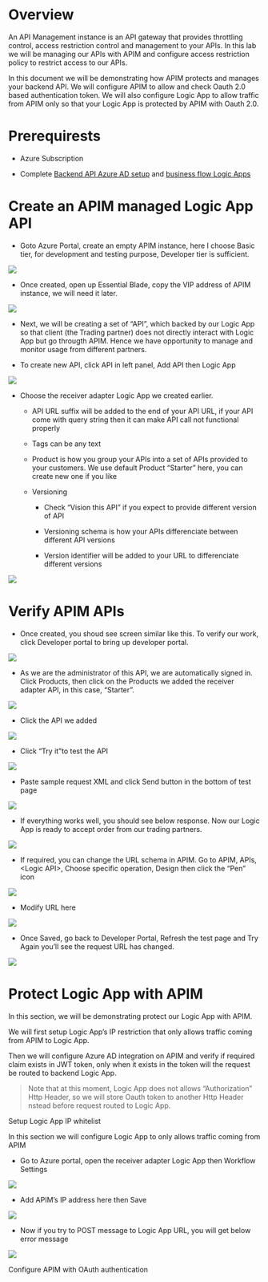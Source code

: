 Overview
========

An API Management instance is an API gateway that provides throttling control,
access restriction control and management to your APIs. In this lab we will be
managing our APIs with APIM and configure access restriction policy to restrict
access to our APIs.

In this document we will be demonstrating how APIM protects and manages your
backend API. We will configure APIM to allow and check Oauth 2.0 based
authentication token. We will also configure Logic App to allow traffic from
APIM only so that your Logic App is protected by APIM with Oauth 2.0.

Prerequirests
=============

-   Azure Subscription

-   Complete [Backend API Azure AD setup](backendapi-setup-azuread.md) and
    [business flow Logic Apps](create-business-flow.md)

Create an APIM managed Logic App API
====================================

-   Goto Azure Portal, create an empty APIM instance, here I choose Basic tier,
    for development and testing purpose, Developer tier is sufficient.

![](media/721a4f592f9b8b34aaa54320b061751c.png)

-   Once created, open up Essential Blade, copy the VIP address of APIM
    instance, we will need it later.

![](media/117674983663b75be2c02fcd13fd78dd.png)

-   Next, we will be creating a set of “API”, which backed by our Logic App so
    that client (the Trading partner) does not directly interact with Logic App
    but go througth APIM. Hence we have opportunity to manage and monitor usage
    from different partners.

-   To create new API, click API in left panel, Add API then Logic App

![](media/fc7d536a3ac5c15f5aad9741ccd93776.png)

-   Choose the receiver adapter Logic App we created earlier.

    -   API URL suffix will be added to the end of your API URL, if your API
        come with query string then it can make API call not functional properly

    -   Tags can be any text

    -   Product is how you group your APIs into a set of APIs provided to your
        customers. We use default Product “Starter” here, you can create new one
        if you like

    -   Versioning

        -   Check “Vision this API” if you expect to provide different version
            of API

        -   Versioning schema is how your APIs differenciate between different
            API versions

        -   Version identifier will be added to your URL to differenciate
            different versions

![](media/5e34fed1b9b66e03b3e72e949eb335f0.png)

Verify APIM APIs
================

-   Once created, you shoud see screen similar like this. To verify our work,
    click Developer portal to bring up developer portal.

![](media/50d081f8543710468ba2305b2793dad5.png)

-   As we are the administrator of this API, we are automatically signed in.
    Click Products, then click on the Products we added the receiver adapter
    API, in this case, “Starter”.

![](media/12842a13222ab56bcff8c56253142026.png)

-   Click the API we added

![](media/b30de0d09911e69e2a9c2ce7b655be4a.png)

-   Click “Try it”to test the API

![](media/f3741709b7727737bc8a02d6ac135a3d.png)

-   Paste sample request XML and click Send button in the bottom of test page

![](media/dd54ea47b747d842ce3b140d5bb75753.png)

-   If everything works well, you should see below response. Now our Logic App
    is ready to accept order from our trading partners.

![](media/3316086f65048f022b3749d11f4b5fa1.png)

-   If required, you can change the URL schema in APIM. Go to APIM, APIs,
    \<Logic API\>, Choose specific operation, Design then click the “Pen” icon

![](media/2e7af1a14f0bbe1082c2c29d0a34107a.png)

-   Modify URL here

![](media/4ebb6a7ba4e6ea4e80747a2d5feed97f.png)

-   Once Saved, go back to Developer Portal, Refresh the test page and Try Again
    you’ll see the request URL has changed.

![](media/396a4ef38174c3a062cb5dfdac1b6596.png)

Protect Logic App with APIM
===========================

In this section, we will be demonstrating protect our Logic App with APIM.

We will first setup Logic App’s IP restriction that only allows traffic coming
from APIM to Logic App.

Then we will configure Azure AD integration on APIM and verify if required claim
exists in JWT token, only when it exists in the token will the request be routed
to backend Logic App.

>   Note that at this moment, Logic App does not allows “Authorization” Http
>   Header, so we will store Oauth token to another Http Header nstead before
>   request routed to Logic App.

Setup Logic App IP whitelist

In this section we will configure Logic App to only allows traffic coming from
APIM

-   Go to Azure portal, open the receiver adapter Logic App then Workflow
    Settings

![](media/e938eb6c0fd745e8d894e951cead898c.png)

-   Add APIM’s IP address here then Save

![](media/17220e788a39459d920f9be7a1cfbde0.png)

-   Now if you try to POST message to Logic App URL, you will get below error
    message

![](media/796bc16eb6ef36931360a7c5e49d733f.png)

Configure APIM with OAuth authentication

